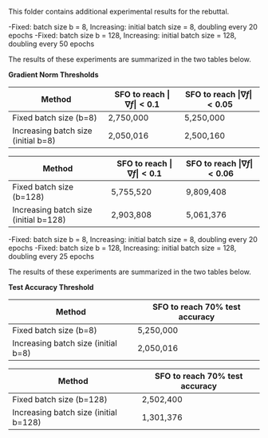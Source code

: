 This folder contains additional experimental results for the rebuttal.

-Fixed: batch size b = 8, Increasing: initial batch size = 8, doubling every 20 epochs
-Fixed: batch size b = 128, Increasing: initial batch size = 128, doubling every 50 epochs

The results of these experiments are summarized in the two tables below.

**Gradient Norm Thresholds**

| Method | SFO to reach $\|\nabla f\| < 0.1$ | SFO to reach $\|\nabla f\| < 0.05$ |
|---------|---------|---------|
| Fixed batch size (b=8) | 2,750,000 | 5,250,000 |
| Increasing batch size (initial b=8) | 2,050,016 | 2,500,160 |

| Method | SFO to reach $\|\nabla f\| < 0.1$ | SFO to reach $\|\nabla f\| < 0.06$ |
|---------|---------|---------|
| Fixed batch size (b=128) | 5,755,520 | 9,809,408 |
| Increasing batch size (initial b=128) | 2,903,808 | 5,061,376 |


-Fixed: batch size b = 8, Increasing: initial batch size = 8, doubling every 20 epochs
-Fixed: batch size b = 128, Increasing: initial batch size = 128, doubling every 25 epochs

The results of these experiments are summarized in the two tables below.

**Test Accuracy Threshold**

| Method | SFO to reach 70% test accuracy |
|---------|---------|
| Fixed batch size (b=8) | 5,250,000 |
| Increasing batch size (initial b=8) | 2,050,016 |

| Method | SFO to reach 70% test accuracy |
|---------|---------|
| Fixed batch size (b=128) | 2,502,400 |
| Increasing batch size (initial b=128) | 1,301,376 |
